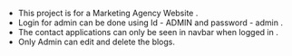 - This project is for a Marketing Agency Website .
- Login for admin can be done using Id - ADMIN and password - admin .
- The contact applications can only be seen in navbar when logged in .
- Only Admin can edit and delete the blogs.
